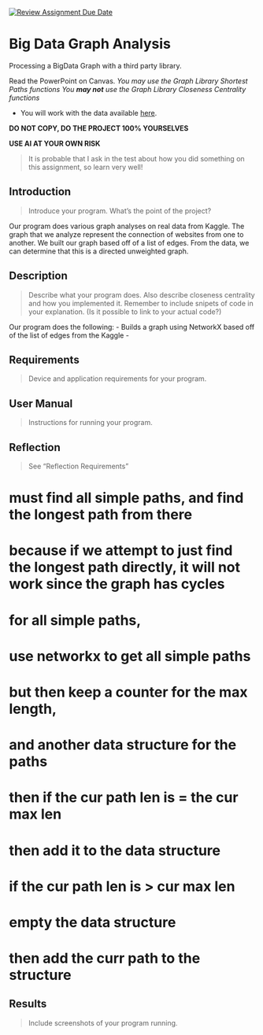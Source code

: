 [![Review Assignment Due Date](https://classroom.github.com/assets/deadline-readme-button-22041afd0340ce965d47ae6ef1cefeee28c7c493a6346c4f15d667ab976d596c.svg)](https://classroom.github.com/a/cVT3xsDh)
# Big Data Graph Analysis
Processing a BigData Graph with a third party library.

Read the PowerPoint on Canvas.
*You may use the Graph Library Shortest Paths functions*
*You **may not** use the Graph Library Closeness Centrality functions*
* You will work with the data available [here](https://www.kaggle.com/datasets/pappukrjha/google-web-graph/code).

**DO NOT COPY, DO THE PROJECT 100% YOURSELVES**

**USE AI AT YOUR OWN RISK**
> It is probable that I ask in the test about how you did something on this assignment, so learn very well!

## Introduction	
> Introduce your program. What’s the point of the project?

Our program does various graph analyses on real data from Kaggle.
The graph that we analyze represent the connection of websites from one to another. We built our graph based off of a list of edges. From the data, we can determine that this is a directed unweighted graph.

## Description
> Describe what your program does. Also describe closeness centrality and how you implemented it. Remember to include snipets of code in your explanation. (Is it possible to link to your actual code?)

Our program does the following: 
    - Builds a graph using NetworkX based off of the list of edges from 
      the Kaggle
    - 
## Requirements	
> Device and application requirements for your program.
## User Manual
> Instructions for running your program.
## Reflection
> See “Reflection Requirements”

# must find all simple paths, and find the longest path from there
# because if we attempt to just find the longest path directly, it will not work since the graph has cycles

# for all simple paths,
# use networkx to get all simple paths
# but then keep a counter for the max length,
# and another data structure for the paths
# then if the cur path len is = the cur max len
# then add it to the data structure
# if the cur path len is > cur max len  
# empty the data structure
# then add the curr path to the structure
## Results
> Include screenshots of your program running.


